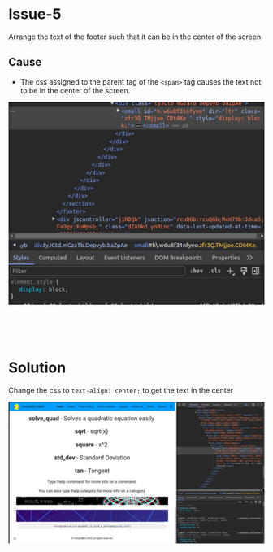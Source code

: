 # Issue-5

Arrange the text of the footer such that it can be in the center of the screen

## Cause
- The css assigned to the parent tag of the ```<span>``` tag causes the text not to be in the center of the screen.

![Alt text](image.png)


<br>
<br>
<br>

# Solution
Change the css to ```text-align: center;``` to get the text in the center

![Alt text](image-1.png)
